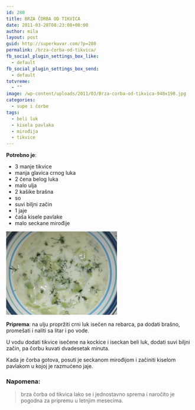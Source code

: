 ```yaml
---
id: 280
title: BRZA ČORBA OD TIKVICA
date: 2011-03-28T08:23:08+00:00
author: mila
layout: post
guid: http://superkuvar.com/?p=280
permalink: /brza-čorba-od-tikvica/
fb_social_plugin_settings_box_like:
  - default
fb_social_plugin_settings_box_send:
  - default
totvreme:
  - ""
image: /wp-content/uploads/2011/03/Brza-corba-od-tikvica-940x198.jpg
categories:
  - supe i čorbe
tags:
  - beli luk
  - kisela pavlaka
  - mirođija
  - tikvice
---
```

**Potrebno je**:

  * 3 manje tikvice
  * manja glavica crnog luka
  * 2 čena belog luka
  * malo ulja
  * 2 kašike brašna
  * so
  * suvi biljni začin
  * 1 jaje
  * čaša kisele pavlake
  * malo seckane mirođije

<img class="alignnone size-medium wp-image-4580" title="Brza corba od tikvica" src="/wp-content/uploads/2011/03/Brza-corba-od-tikvica-300x225.jpg" alt="" width="300" height="225" /> 

**Priprema**: na ulju propržiti crni luk isečen na rebarca, pa dodati brašno, promešati i naliti sa litar i po vode.

U vodu dodati tikvice isečene na kockice i iseckan beli luk, dodati suvi biljni začin, pa čorbu kuvati dvadesetak minuta.

Kada je čorba gotova, posuti je seckanom mirođijom i začiniti kiselom pavlakom u kojoj je razmućeno jaje.

### Napomena:
> brza čorba od tikvica lako se i jednostavno sprema i naročito je pogodna za pripremu u letnjim mesecima.